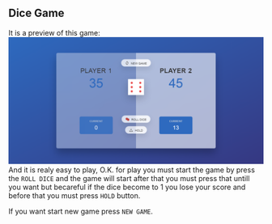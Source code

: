 ## Dice Game

It is a preview of this game:
<img src="./preview.png" />
And it is realy easy to play, O.K. for play you must start the game by press the `ROLL DICE` and the game will start after that you must press that untill you want but becareful if the dice become to 1 you lose your score and before that you must press `HOLD` button.

If you want start new game press `NEW GAME`.
